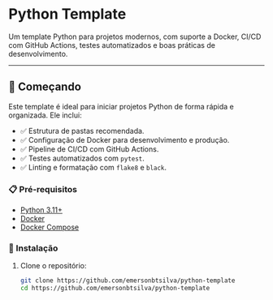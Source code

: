 # Python Template

Um template Python para projetos modernos, com suporte a Docker, CI/CD com GitHub Actions, testes automatizados e boas práticas de desenvolvimento.

---

## 🚀 Começando

Este template é ideal para iniciar projetos Python de forma rápida e organizada. Ele inclui:

- ✅ Estrutura de pastas recomendada.
- ✅ Configuração de Docker para desenvolvimento e produção.
- ✅ Pipeline de CI/CD com GitHub Actions.
- ✅ Testes automatizados com `pytest`.
- ✅ Linting e formatação com `flake8` e `black`.

### 📋 Pré-requisitos

- [Python 3.11+](https://www.python.org/downloads/)
- [Docker](https://docs.docker.com/get-docker/)
- [Docker Compose](https://docs.docker.com/compose/install/) 

### 🔧 Instalação

1. Clone o repositório:
   ```bash
   git clone https://github.com/emersonbtsilva/python-template
   cd https://github.com/emersonbtsilva/python-template
